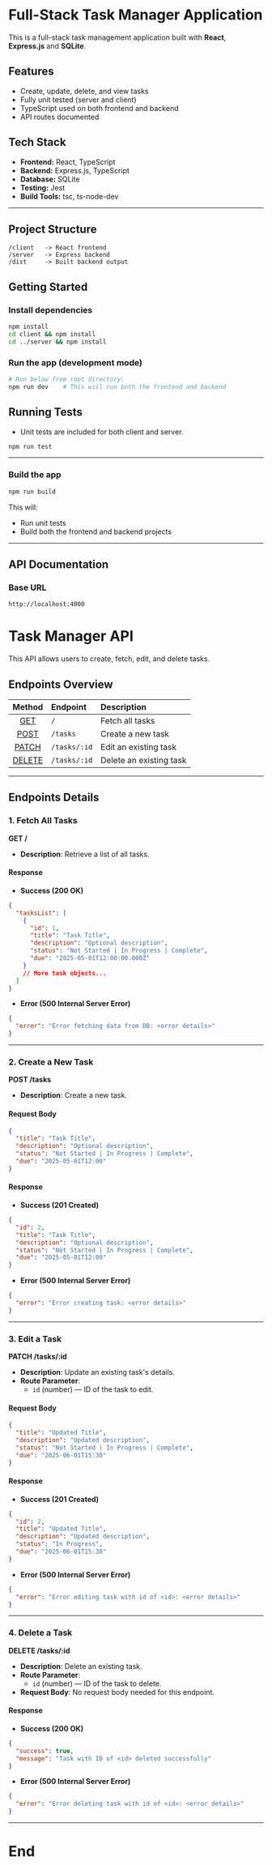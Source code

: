 # Full-Stack Task Manager Application

This is a full-stack task management application built with **React**, **Express.js** and **SQLite**.

## Features

- Create, update, delete, and view tasks
- Fully unit tested (server and client)
- TypeScript used on both frontend and backend
- API routes documented

## Tech Stack

- **Frontend:** React, TypeScript
- **Backend:** Express.js, TypeScript
- **Database:** SQLite
- **Testing:** Jest
- **Build Tools:** tsc, ts-node-dev

---

## Project Structure

```
/client   -> React frontend
/server   -> Express backend
/dist     -> Built backend output
```

## Getting Started

### Install dependencies

```bash
npm install
cd client && npm install
cd ../server && npm install
```

### Run the app (development mode)

```bash
# Run below from root directory:
npm run dev    # This will run both the frontend and backend
```

## Running Tests

- Unit tests are included for both client and server.

```bash
npm run test
```

---

### Build the app

```bash
npm run build
```

This will:

- Run unit tests
- Build both the frontend and backend projects

---

## API Documentation

### Base URL

```
http://localhost:4000
```

# Task Manager API

This API allows users to create, fetch, edit, and delete tasks.

## Endpoints Overview

|            Method            | Endpoint     | Description             |
| :--------------------------: | :----------- | :---------------------- |
|  [GET](#1-fetch-all-tasks)   | `/`          | Fetch all tasks         |
| [POST](#2-create-a-new-task) | `/tasks`     | Create a new task       |
|   [PATCH](#3-edit-a-task)    | `/tasks/:id` | Edit an existing task   |
|  [DELETE](#4-delete-a-task)  | `/tasks/:id` | Delete an existing task |

---

## Endpoints Details

### 1. Fetch All Tasks

**GET /**

- **Description**: Retrieve a list of all tasks.

#### Response

- **Success (200 OK)**

```json
{
  "tasksList": [
    {
      "id": 1,
      "title": "Task Title",
      "description": "Optional description",
      "status": "Not Started | In Progress | Complete",
      "due": "2025-05-01T12:00:00.000Z"
    }
    // More task objects...
  ]
}
```

- **Error (500 Internal Server Error)**

```json
{
  "error": "Error fetching data from DB: <error details>"
}
```

---

### 2. Create a New Task

**POST /tasks**

- **Description**: Create a new task.

#### Request Body

```json
{
  "title": "Task Title",
  "description": "Optional description",
  "status": "Not Started | In Progress | Complete",
  "due": "2025-05-01T12:00"
}
```

#### Response

- **Success (201 Created)**

```json
{
  "id": 2,
  "title": "Task Title",
  "description": "Optional description",
  "status": "Not Started | In Progress | Complete",
  "due": "2025-05-01T12:00"
}
```

- **Error (500 Internal Server Error)**

```json
{
  "error": "Error creating task: <error details>"
}
```

---

### 3. Edit a Task

**PATCH /tasks/:id**

- **Description**: Update an existing task's details.
- **Route Parameter**:
  - `id` (number) — ID of the task to edit.

#### Request Body

```json
{
  "title": "Updated Title",
  "description": "Updated description",
  "status": "Not Started | In Progress | Complete",
  "due": "2025-06-01T15:30"
}
```

#### Response

- **Success (201 Created)**

```json
{
  "id": 2,
  "title": "Updated Title",
  "description": "Updated description",
  "status": "In Progress",
  "due": "2025-06-01T15:30"
}
```

- **Error (500 Internal Server Error)**

```json
{
  "error": "Error editing task with id of <id>: <error details>"
}
```

---

### 4. Delete a Task

**DELETE /tasks/:id**

- **Description**: Delete an existing task.
- **Route Parameter**:
  - `id` (number) — ID of the task to delete.
- **Request Body**: No request body needed for this endpoint.

#### Response

- **Success (200 OK)**

```json
{
  "success": true,
  "message": "Task with ID of <id> deleted successfully"
}
```

- **Error (500 Internal Server Error)**

```json
{
  "error": "Error deleting task with id of <id>: <error details>"
}
```

---

# End
